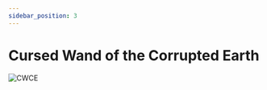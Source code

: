 ```yaml
---
sidebar_position: 3
---
```


# Cursed Wand of the Corrupted Earth

![CWCE](https://vwiki.valorserver.com/api/item/picture/cursed%20wand%20of%20the%20corrupted%20earth)
